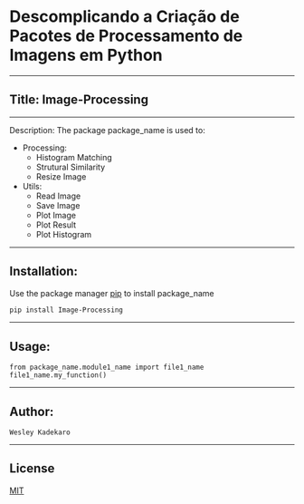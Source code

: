 # Descomplicando a Criação de Pacotes de Processamento de Imagens em Python
---
## Title: Image-Processing
---
Description: 
The package package_name is used to:
- Processing:
	- Histogram Matching
	- Strutural Similarity
	- Resize Image
 - Utils:
	- Read Image
	- Save Image
	- Plot Image
	- Plot Result
	- Plot Histogram
 ---
## Installation:

Use the package manager [pip](https://pip.pypa.io/en/stable/) to install package_name

```bash
pip install Image-Processing
```
---
## Usage:

```python:
from package_name.module1_name import file1_name
file1_name.my_function()
```
---
## Author:
```Name:
Wesley Kadekaro
```
---
## License
[MIT](https://choosealicense.com/licenses/mit/)
